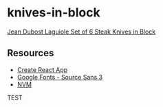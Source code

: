 # knives-in-block

[Jean Dubost Laguiole Set of 6 Steak Knives in Block](https://www.gilt.com/boutique/product/227077/212519335/?matchtype=&subid=&currency=USD&deeplink=FALSE&partner=google&campaignid=18201634932&device=c&country=US&network=x&adgroupid=&keyword=30507833920000&adposition=&dsi=DIR--28494042-217c-4e05-a147-f77c39eb1529&lsi=5c50319d-0b4c-497d-90a1-fff722876196)

## Resources

- [Create React App](https://create-react-app.dev/)
- [Google Fonts - Source Sans 3](https://fonts.google.com/specimen/Source+Sans+3)
- [NVM](https://github.com/nvm-sh/nvm)

TEST
